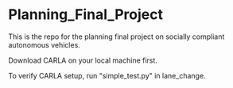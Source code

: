 # Planning_Final_Project
This is the repo for the planning final project on socially compliant autonomous vehicles.

Download CARLA on your local machine first.

To verify CARLA setup, run "simple_test.py" in lane_change.
